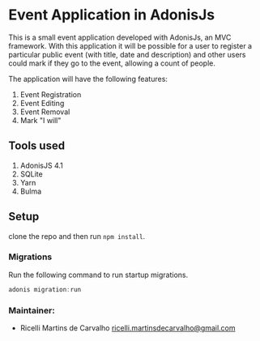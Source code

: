 # Event Application in AdonisJs

This is a small event application developed with AdonisJs, an MVC framework. With this application it will be possible for a user to register a particular public event (with title, date and description) and other users could mark if they go to the event, allowing a count of people.

The application will have the following features:

1. Event Registration
2. Event Editing
3. Event Removal
4. Mark "I will"

## Tools used

1. AdonisJS 4.1
2. SQLite
3. Yarn
4. Bulma

## Setup

clone the repo and then run `npm install`.


### Migrations

Run the following command to run startup migrations.

```js
adonis migration:run
```

### Maintainer:
* Ricelli Martins de Carvalho               ricelli.martinsdecarvalho@gmail.com
